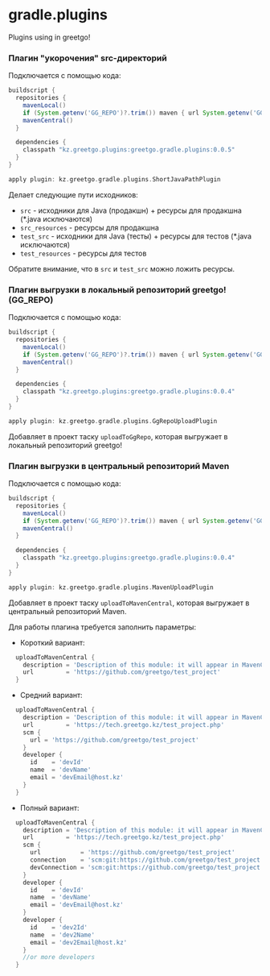 # gradle.plugins

Plugins using in greetgo!

### Плагин "укорочения" src-директорий

Подключается с помощью кода:
```groovy
buildscript {
  repositories {
    mavenLocal()
    if (System.getenv('GG_REPO')?.trim()) maven { url System.getenv('GG_REPO') }
    mavenCentral()
  }

  dependencies {
    classpath "kz.greetgo.plugins:greetgo.gradle.plugins:0.0.5"
  }
}

apply plugin: kz.greetgo.gradle.plugins.ShortJavaPathPlugin
```

Делает следующие пути исходников:

* `src` - исходники для Java (продакшн) + ресурсы для продакшна (*.java исключаются)
* `src_resources` - ресурсы для продакшна
* `test_src` - исходники для Java (тесты) + ресурсы для тестов (*.java исключаются)
* `test_resources` - ресурсы для тестов

Обратите внимание, что в `src` и `test_src` можно ложить ресурсы.

### Плагин выгрузки в локальный репозиторий greetgo! (GG_REPO)

Подключается с помощью кода:
```groovy
buildscript {
  repositories {
    mavenLocal()
    if (System.getenv('GG_REPO')?.trim()) maven { url System.getenv('GG_REPO') }
    mavenCentral()
  }

  dependencies {
    classpath "kz.greetgo.plugins:greetgo.gradle.plugins:0.0.4"
  }
}

apply plugin: kz.greetgo.gradle.plugins.GgRepoUploadPlugin
```

Добавляет в проект таску `uploadToGgRepo`, которая выгружает в локальный репозиторий greetgo!

### Плагин выгрузки в центральный репозиторий Maven

Подключается с помощью кода:
```groovy
buildscript {
  repositories {
    mavenLocal()
    if (System.getenv('GG_REPO')?.trim()) maven { url System.getenv('GG_REPO') }
    mavenCentral()
  }

  dependencies {
    classpath "kz.greetgo.plugins:greetgo.gradle.plugins:0.0.4"
  }
}

apply plugin: kz.greetgo.gradle.plugins.MavenUploadPlugin
```

Добавляет в проект таску `uploadToMavenCentral`, которая выгружает в центральный репозиторий Maven.

Для работы плагина требуется заполнить параметры:

* Короткий вариант:
```groovy
  uploadToMavenCentral {
    description = 'Description of this module: it will appear in MavenCentral'
    url         = 'https://github.com/greetgo/test_project'
  }
```
* Средний вариант:
```groovy
  uploadToMavenCentral {
    description = 'Description of this module: it will appear in MavenCentral'
    url         = 'https://tech.greetgo.kz/test_project.php'
    scm {
      url = 'https://github.com/greetgo/test_project'
    }
    developer {
      id    = 'devId'
      name  = 'devName'
      email = 'devEmail@host.kz'
    }
  }
```
* Полный вариант:
```groovy
  uploadToMavenCentral {
    description = 'Description of this module: it will appear in MavenCentral'
    url         = 'https://tech.greetgo.kz/test_project.php'
    scm {
      url           = 'https://github.com/greetgo/test_project'
      connection    = 'scm:git:https://github.com/greetgo/test_project'
      devConnection = 'scm:git:https://github.com/greetgo/test_project'
    }
    developer {
      id    = 'devId'
      name  = 'devName'
      email = 'devEmail@host.kz'
    }
    developer {
      id    = 'dev2Id'
      name  = 'dev2Name'
      email = 'dev2Email@host.kz'
    }
    //or more developers
  }
```

